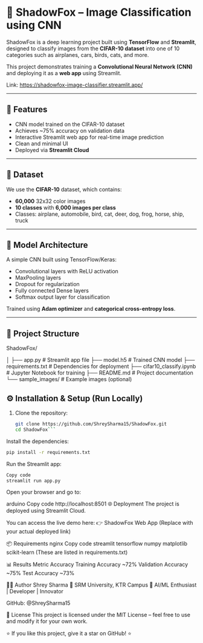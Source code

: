 # 🦊 ShadowFox – Image Classification using CNN

ShadowFox is a deep learning project built using **TensorFlow** and **Streamlit**, designed to classify images from the **CIFAR-10 dataset** into one of 10 categories such as airplanes, cars, birds, cats, and more.  

This project demonstrates training a **Convolutional Neural Network (CNN)** and deploying it as a **web app** using Streamlit.

Link: https://shadowfox-image-classifier.streamlit.app/

---

## 🚀 Features

- CNN model trained on the CIFAR-10 dataset  
- Achieves ~75% accuracy on validation data  
- Interactive Streamlit web app for real-time image prediction  
- Clean and minimal UI  
- Deployed via **Streamlit Cloud**

---

## 🧠 Dataset

We use the **CIFAR-10** dataset, which contains:
- **60,000** 32x32 color images  
- **10 classes** with **6,000 images per class**  
- Classes: airplane, automobile, bird, cat, deer, dog, frog, horse, ship, truck  

---

## 🧩 Model Architecture

A simple CNN built using TensorFlow/Keras:
- Convolutional layers with ReLU activation  
- MaxPooling layers  
- Dropout for regularization  
- Fully connected Dense layers  
- Softmax output layer for classification  

Trained using **Adam optimizer** and **categorical cross-entropy loss**.

---

## 📁 Project Structure

ShadowFox/

│
├── app.py # Streamlit app file
├── model.h5 # Trained CNN model
├── requirements.txt # Dependencies for deployment
├── cifar10_classify.ipynb # Jupyter Notebook for training
├── README.md # Project documentation
└── sample_images/ # Example images (optional)




## ⚙️ Installation & Setup (Run Locally)

1. Clone the repository:
   ```bash
   git clone https://github.com/ShreySharma15/ShadowFox.git
   cd ShadowFox```
   
Install the dependencies:

```bash
pip install -r requirements.txt
```

Run the Streamlit app:

```bash
Copy code
streamlit run app.py
```

Open your browser and go to:

arduino
Copy code
http://localhost:8501
🌐 Deployment
The project is deployed using Streamlit Cloud.

You can access the live demo here:
👉 ShadowFox Web App (Replace with your actual deployed link)

📦 Requirements
nginx
Copy code
streamlit
tensorflow
numpy
matplotlib
scikit-learn
(These are listed in requirements.txt)

📊 Results
Metric	Accuracy
Training Accuracy	~72%
Validation Accuracy	~75%
Test Accuracy	~73%

👨‍💻 Author
Shrey Sharma
📍 SRM University, KTR Campus
🧠 AI/ML Enthusiast | Developer | Innovator

GitHub: @ShreySharma15

🧾 License
This project is licensed under the MIT License – feel free to use and modify it for your own work.

⭐ If you like this project, give it a star on GitHub! ⭐
